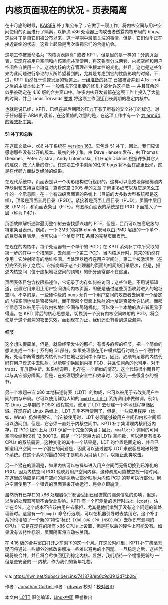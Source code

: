 内核页面现在的状况 - 页表隔离
============================================================

在十月底的时候，[KAISER][8] 补丁集公布了；它做了一项工作，将内核空间与用户空间使用的页面进行了隔离，以解决 x86 处理器上向攻击者透露内核布局的 bugs。这些补丁是自它们被公布以来，这一星期中最值关注的事情，但是，它们似乎正在接近最终的状态。这看上起像是再次审视它们的合适机会。

这项工作被重命名为 “内核页表隔离” 或者 KPTI，但是目的是一样的：分割页面表，它现在被用户空间和内核空间共享使用，将这张表分成两套，内核空间和用户空间各自使用一个。这对内核的内存管理产生根本性的变化，并且，这也是这些年来为此问题进行争论的人所希望看到的，尤其是考虑到它的性能影响的时候。不过，KPTI 仍然处于快速发展的轨道上。[一组准备的补丁][2] 已被被合并到 4.15 - rc4 之后的主版本线上了 — 一般情况下仅重要的修复才被允许这样做 — 并且其余的似乎被确定在 4.16 版的合并窗口中。许多内核开发者都在这项工作上投入了大量的时间，并且 Linus Torvalds [要求][3] 将这项工作回迁到长周期的稳定内核中。

也就是说已经，KPTI，已经在最后期限的压力下有了所有的安全补丁的标记。对于任何基于 ARM 的读者，在这里值的注意的是，在这项工作中有一个 [为 arm64 的等效补丁集][4]。

#### 51 补丁和总数

在这篇文章中，x86 补丁系统在 [version 163][5]。它包含 51 补丁，因此，我们应该感谢那些没有公开的版本。最初的补丁集，由 Dave Hansen 发布，由 Thomas Gleixner、Peter Zijlstra、Andy Lutomirski、和 Hugh Dickins 根据许多其它人的建议，做了大量的修订。在这项工作中剩余的任何 bugs 将不会在那里出现，这是在代码方面缺乏经验的结果。

在现代系统中，页面表是以一个树形结构进行组织的，这样可以高效地存储稀疏内存映射和支持巨页特性；查看[这篇 2005 年的文章][6] 了解更多细节以及它是怎么工作的一个示意图。在一个有四级页面表的系统上（目前的大多数大型系统都是这样），顶级是页面全局目录（PGD）。紧接着是页面上层目录（PUD），页面中层目录（PMD），和页面表条目（PTE）。有五级页面表的系统是在 PGD 下面插入了一层（称为 P4D）。

页面故障解析通常遍历整个树去查找感兴趣的 PTE，但是，巨页可以被高层级的特定条目表示。例如，一个 2MB 的内存 chunk 既可以由 PMD 层级的一个单个的巨页条目表示，也可以由一个单页 PTE 条目的完整页面表示。

在现在的内核中，每个处理器有一个单个的 PGD；在 KPTI 系列补丁中所采取的第一步的其中一个措施是，去创建一个第二 PGD。当内核运行时，原来的仍然在使用；它映射所有的地址空间。当处理器运行在用户空间时，第二个被激活后（在打完系列补丁之后）。它指向属于这个处理器的页面的相同的目录层次，但是，描述内核空间（位于虚拟地址空间的顶端）的部分通常都不在这里。

页面表条目包含权限描述位，它记录了内存如何被访问；这些位是，不用说都知道，设置它用来阻止用户空间访问内核页面，即便是通过这些页面映射进入的地址空间。不幸的是，一些硬件级的 bugs 允许一个用户空间的攻击者去确定一个给定的内核空间地址是否被映射，而不管那个页面上映射的地址是否被允许访问。而那个信息可以被用于击败内核地址空间布局随机化，可以使一个本地的攻击者更易于得逞。在 KPTI 背后的核心思想是，切换到一个没有内核空间映射的 PGD，将会使基于这个漏洞的攻击失效，而到现在为止，我们还没有看到这些漏洞。

#### 细节

这个想法很简单，但是，就像经常发生的那样，有很多麻烦的细节，把一个简单的想法变成一个补丁系列的 51 部分，如果处理器在用户模式运行时响应一个硬件中断，处理中断需要的内核代码将在地址空间中不存在。因此，必须有足够的内核代码在用户模式中去映射，以能够切换回到内核 PGD，并且使剩余的也可用。对于 traps、非屏蔽中断、和系统调用，也存在一个相似的情况。这个代码很小而且可以与其它部分隔离，但是，在处理切换安全性和效率时，涉及到一些很复杂的细节。

另一个难题来自 x86 本地描述符表（LDT）的构成，它可以被用于去改变用户空间的内存布局。它可以使用鲜为人知的 [`modify_ldt()`][7] 系统调用来做微调。例如，在 Linux 上早期的 POSIX 线程实现，使用了 LDT 去创建一个本地线程存储区域。在现在的 Linux 系统上，LDT 几乎不再使用了，但是，一些应用程序（比如，Wine）仍然需要它。当它被使用时，LDT 必须能够被用户空间和内核空间都可以访问到，但是，它必须一直处于内核空间中。KPTI 补丁集清理内核附近内存，在 PGD 级别上为 LDT 保留一个完全的条目；因此，`vmalloc()` 调用的可用空间收缩到仅有 12,800TB。那是一个非常巨大的 LDTs 空间数，可以满足有很多 CPUs 的系统需要。这种变化的其中一个结果是，LDT 的位置是固定的，并且已知道用户空间 — 一个潜在的问题是，因此可以通过覆写 LDT 来很容易地破坏整个系统。在这个系列的最终的补丁是映射为只读 LDT，以阻止此类攻击。

另一个潜在的漏洞是，如果内核可以被操纵进入用户空间而无需切换到已净化的 PGD。因为内核空间 PGD 也映射用户空间内存，这种疏忽可能被忽视一段时间。在这里的响应是将用户空间的虚拟地址部分映射为内核 PGD 的非可执行部分。用户空间使用了一个错误的页面表来开始运行，将会立即崩溃。

虽然所有已存在的 x86 处理器似乎都会受到已经披露的漏洞信息的影响，但是，以后的处理器可能不会受此影响。KPTI 有一个可测量的运行时成本（cost），估计在 5%。这个成本不应该由用户去承担，尤其是他们拿到了没有这个问题的新处理器时。这里有一个 `nopti` 命令行选项，可以在机器引导时去禁用它。这个补丁系列也增加了一个新的“特性”标识（`X86_BUG_CPU_INSECURE`）去标识有漏洞的 CPUs；它是在现在的所有 x86 CPUs 上设置，但是在以后的硬件上可能没有。如果没有该特性标识，页面隔离将自动被关闭。

在 4.16 版的合并窗口打开之前剩下的这一个月。在这段时间里，KPTI 补丁集毫无疑问将通过一些额外的修改来解决一些难以避免的小问题。一旦稳定之后，这些代码将被合并，并且将会尽快回迁到稳定内核。显然，我们期待一个缓慢更新的 — 但是更安全的 — 内核，作为我们的新年礼物。

--------------------------------------------------------------------------------

via: https://lwn.net/SubscriberLink/741878/eb6c9d3913d7cb2b/

作者：[Jonathan Corbet ][a]
译者：[qhwdw](https://github.com/qhwdw)
校对：[校对者ID](https://github.com/校对者ID)

本文由 [LCTT](https://github.com/LCTT/TranslateProject) 原创编译，[Linux中国](https://linux.cn/) 荣誉推出

[a]:https://lwn.net/SubscriberLink/741878/eb6c9d3913d7cb2b/
[1]:https://lwn.net/Promo/slink-trial2-2/claim
[2]:https://git.kernel.org/linus/64a48099b3b31568ac45716b7fafcb74a0c2fcfe
[3]:https://lwn.net/Articles/741882/
[4]:https://lwn.net/Articles/740393/
[5]:https://lwn.net/Articles/741883/
[6]:https://lwn.net/Articles/117749/
[7]:http://man7.org/linux/man-pages/man2/modify_ldt.2.html
[8]:https://lwn.net/Articles/738975/



